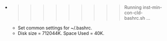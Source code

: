 * >>>>>>>>> Running inst-min-con-cld-bashrc.sh ...
  * Set common settings for ~/.bashrc.
  * Disk size = 712044K. Space Used = 40K.
